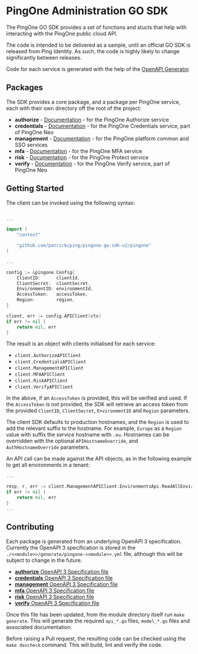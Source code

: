 # PingOne Administration GO SDK

The PingOne GO SDK provides a set of functions and stucts that help with interacting with the PingOne public cloud API.

The code is intended to be delivered as a sample, until an official GO SDK is released from Ping Identity.  As such, the code is highly likely to change significantly between releases. 

Code for each service is generated with the help of the [OpenAPI Generator](https://openapi-generator.tech/).

## Packages

The SDK provides a core package, and a package per PingOne service, each with their own directory off the root of the project:

* **authorize** - [Documentation](https://pkg.go.dev/github.com/patrickcping/pingone-go-sdk-v2/authorize) - for the PingOne Authorize service
* **credentials** - [Documentation](https://pkg.go.dev/github.com/patrickcping/pingone-go-sdk-v2/credentials) - for the PingOne Credentials service, part of PingOne Neo
* **management** - [Documentation](https://pkg.go.dev/github.com/patrickcping/pingone-go-sdk-v2/management) - for the PingOne platform common and SSO services
* **mfa** - [Documentation](https://pkg.go.dev/github.com/patrickcping/pingone-go-sdk-v2/mfa) - for the PingOne MFA service
* **risk** - [Documentation](https://pkg.go.dev/github.com/patrickcping/pingone-go-sdk-v2/risk) - for the PingOne Protect service
* **verify** - [Documentation](https://pkg.go.dev/github.com/patrickcping/pingone-go-sdk-v2/verify) - for the PingOne Verify service, part of PingOne Neo

## Getting Started

The client can be invoked using the following syntax:

```go

...

import (
	"context"

	"github.com/patrickcping/pingone-go-sdk-v2/pingone"
)

...

config := &pingone.Config{
	ClientID:      clientId,
	ClientSecret:  clientSecret,
	EnvironmentID: environmentId,
	AccessToken:   accessToken,
	Region:        region,
}

client, err := config.APIClient(ctx)
if err != nil {
	return nil, err
}
```

The result is an object with clients initialised for each service:
* `client.AuthorizeAPIClient`
* `client.CredentialsAPIClient`
* `client.ManagementAPIClient`
* `client.MFAAPIClient`
* `client.RiskAPIClient`
* `client.VerifyAPIClient`

In the above, if an `AccessToken` is provided, this will be verified and used.  If the `AccessToken` is not provided, the SDK will retrieve an access token from the provided `ClientID`, `ClientSecret`, `EnvironmentID` and `Region` parameters.

The client SDK defaults to production hostnames, and the `Region` is used to add the relevant suffix to the hostname.  For example, `Europe` as a `Region` value with suffix the service hostname with `.eu`.  Hostnames can be overridden with the optional `APIHostnameOverride`, and `AuthHostnameOverride` parameters.

An API call can be made against the API objects, as in the following example to get all environments in a tenant:

```go
...

resp, r, err := client.ManagementAPIClient.EnvironmentsApi.ReadAllEnvironments(ctx).Execute()
if err != nil {
	return nil, err
}
...
```

## Contributing

Each package is generated from an underlying OpenAPI 3 specification.  Currently the OpenAPI 3 specification is stored in the `./<<module>>/generate/pingone-<<module>>.yml` file, although this will be subject to change in the future.

* [**authorize** OpenAPI 3 Specification file](./authorize/generate/pingone-authorize.yml)
* [**credentials** OpenAPI 3 Specification file](./credentials/generate/pingone-credentials.yml)
* [**management** OpenAPI 3 Specification file](./management/generate/pingone-management.yml)
* [**mfa** OpenAPI 3 Specification file](./mfa/generate/pingone-mfa.yml)
* [**risk** OpenAPI 3 Specification file](./risk/generate/pingone-risk.yml)
* [**verify** OpenAPI 3 Specification file](./verify/generate/pingone-verify.yml)

Once this file has been updated, from the module directory itself run `make generate`.  This will generate the required `api_*.go` files, `model_*.go` files and associated documentation.

Before raising a Pull request, the resulting code can be checked using the `make devcheck` command.  This will build, lint and verify the code.